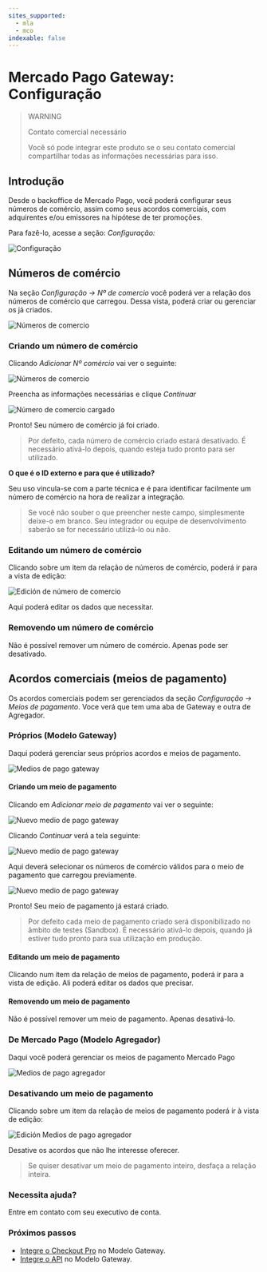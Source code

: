 ```yaml
---
sites_supported:
  - mla
  - mco
indexable: false
---
```


# Mercado Pago Gateway: Configuração

> WARNING
>
> Contato comercial necessário
>
> Você só pode integrar este produto se o seu contato comercial compartilhar todas as informações necessárias para isso.

## Introdução

Desde o backoffice de Mercado Pago, você poderá configurar seus números de comércio, assim como seus acordos comerciais, com adquirentes e/ou emissores na hipótese de ter promoções. 

Para fazê-lo, acesse a seção: _Configuração:_

![Configuração](/images/gateway/configuration.png)

## Números de comércio

Na seção _Configuração &rarr; Nº de comercio_ você poderá ver a relação dos números de comércio que carregou. Dessa vista, poderá criar ou gerenciar os já criados.

![Números de comercio](/images/gateway/merchant_accounts.png)

### Criando um número de comércio

Clicando _Adicionar Nº comércio_ vai ver o seguinte:

![Números de comercio](/images/gateway/merchant_accounts_new.png)

Preencha as informações necessárias e clique _Continuar_

![Número de comercio cargado](/images/gateway/merchant_accounts_congrats.png)

Pronto! Seu número de comércio já foi criado. 

> Por defeito, cada número de comércio criado estará desativado. É necessário ativá-lo depois, quando esteja tudo pronto para ser utilizado.

**O que é o ID externo e para que é utilizado?**

Seu uso vincula-se com a parte técnica e é para identificar facilmente um número de comércio na hora de realizar a integração.

> Se você não souber o que preencher neste campo, simplesmente deixe-o em branco. Seu integrador ou equipe de desenvolvimento saberão se for necessário utilizá-lo ou não.

### Editando um número de comércio

Clicando sobre um item da relação de números de comércio, poderá ir para a vista de edição:

![Edición de número de comercio](/images/gateway/merchant_accounts_edit.png)

Aqui poderá editar os dados que necessitar.

### Removendo um número de comércio

Não é possível remover um número de comércio. Apenas pode ser desativado.

## Acordos comerciais (meios de pagamento)

Os acordos comerciais podem ser gerenciados da seção _Configuração &rarr; Meios de pagamento_. Voce verá que tem uma aba de Gateway e outra de Agregador.

### Próprios (Modelo Gateway)

Daqui poderá gerenciar seus próprios acordos e meios de pagamento.

![Medios de pago gateway](/images/gateway/payment_methods_gateway.png)

#### Criando um meio de pagamento

Clicando em _Adicionar meio de pagamento_ vai ver o seguinte:

![Nuevo medio de pago gateway](/images/gateway/payment_methods_gateway_new.png)

Clicando _Continuar_ verá a tela seguinte:

![Nuevo medio de pago gateway](/images/gateway/payment_methods_gateway_new_2.png)

Aqui deverá selecionar os números de comércio válidos para o meio de pagamento que carregou previamente.

![Nuevo medio de pago gateway](/images/gateway/payment_methods_gateway_new_3.png)

Pronto! Seu meio de pagamento já estará criado.

> Por defeito cada meio de pagamento criado será disponibilizado no âmbito de testes  (Sandbox). É necessário ativá-lo depois, quando já estiver tudo pronto para sua utilização em produção.

#### Editando um meio de pagamento

Clicando num item da relação de meios de pagamento, poderá ir para a vista de edição. Ali poderá editar os dados que precisar.

#### Removendo um meio de pagamento

Não é possível remover um meio de pagamento. Apenas desativá-lo.

### De Mercado Pago (Modelo Agregador)

Daqui você poderá gerenciar os meios de pagamento Mercado Pago

![Medios de pago agregador](/images/gateway/payment_methods_aggregator.png)

### Desativando um meio de pagamento

Clicando sobre um item da relação de meios de pagamento poderá ir à vista de edição:

![Edición Medios de pago agregador](/images/gateway/payment_methods_aggregator_edit.png)

Desative os acordos que não lhe interesse oferecer.

> Se quiser desativar um meio de pagamento inteiro, desfaça a relação inteira.

### Necessita ajuda?

Entre em contato com seu executivo de conta.

### Próximos passos

* [Integre o Checkout Pro](https://www.mercadopago[FAKER][URL][DOMAIN]/developers/es/guides/online-payments/gateway/checkout-pro/receiving-payments) no Modelo Gateway.
* [Integre o API](https://www.mercadopago[FAKER][URL][DOMAIN]/developers/es/guides/online-payments/gateway/checkout-api/receiving-payments) no Modelo Gateway.
